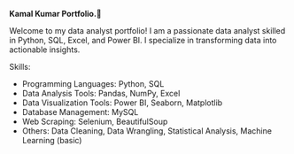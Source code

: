 **Kamal Kumar Portfolio.👋**

Welcome to my data analyst portfolio! I am a passionate data analyst skilled in Python, SQL, Excel, and Power BI. I specialize in transforming data into actionable insights.

Skills:
- Programming Languages: Python, SQL
- Data Analysis Tools: Pandas, NumPy, Excel
- Data Visualization Tools: Power BI, Seaborn, Matplotlib
- Database Management: MySQL
- Web Scraping: Selenium, BeautifulSoup
- Others: Data Cleaning, Data Wrangling, Statistical Analysis, Machine Learning (basic)
